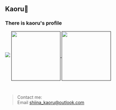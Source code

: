 ## Kaoru🤞

### There is kaoru's profile

<img src="https://readme-typing-svg.demolab.com?font=JetBrains+Mono&size=23&pause=500&color=D23FF7&vCenter=true&width=525&height=40&lines=%3E+Hi+there!+;%3E+I+like+developing+libraries+and;%3E+server+programming+with+C%2B%2B." />

<a href="">
    <img align="center" 
         height=160
         src="https://github-readme-stats.vercel.app/api?username=SHIINASAMA&count_private=true&show_icons=true&theme=vue" />
</a>
<a href="">
    <img align="center"
         height=160
         src="https://github-readme-stats.vercel.app/api/top-langs/?username=SHIINASAMA&layout=compact" />
</a>

<p><br>

> Contact me: <br>
> Email <a href="mailto:shiina_kaoru@outlook.com"> shiina_kaoru@outlook.com </a>
